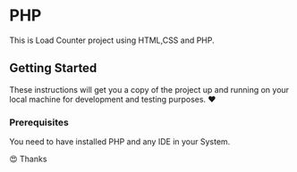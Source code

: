 # PHP

This is Load Counter project using HTML,CSS and PHP.

## Getting Started

These instructions will get you a copy of the project up and running on your local machine for development and testing purposes. :heart:

### Prerequisites

You need to have installed PHP and any IDE in your System.

:heart_eyes: Thanks
